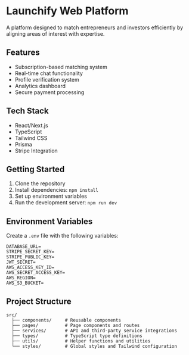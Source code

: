 # Launchify Web Platform

A platform designed to match entrepreneurs and investors efficiently by aligning areas of interest with expertise.

## Features

- Subscription-based matching system
- Real-time chat functionality
- Profile verification system
- Analytics dashboard
- Secure payment processing

## Tech Stack

- React/Next.js
- TypeScript
- Tailwind CSS
- Prisma
- Stripe Integration

## Getting Started

1. Clone the repository
2. Install dependencies: `npm install`
3. Set up environment variables
4. Run the development server: `npm run dev`

## Environment Variables

Create a `.env` file with the following variables:

```env
DATABASE_URL=
STRIPE_SECRET_KEY=
STRIPE_PUBLIC_KEY=
JWT_SECRET=
AWS_ACCESS_KEY_ID=
AWS_SECRET_ACCESS_KEY=
AWS_REGION=
AWS_S3_BUCKET=
```

## Project Structure

```
src/
  ├── components/     # Reusable components
  ├── pages/          # Page components and routes
  ├── services/       # API and third-party service integrations
  ├── types/          # TypeScript type definitions
  ├── utils/          # Helper functions and utilities
  └── styles/         # Global styles and Tailwind configuration
```